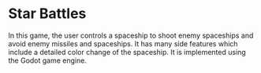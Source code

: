 # Star Battles
In this game, the user controls a spaceship to shoot enemy spaceships and avoid enemy missiles and spaceships. It has many side features which include a detailed color change of the spaceship. It is implemented using the Godot game engine.
